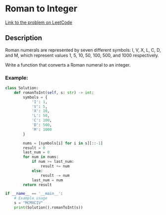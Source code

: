 # Roman to Integer

[Link to the problem on LeetCode](https://leetcode.com/problems/roman-to-integer/)

## Description

Roman numerals are represented by seven different symbols: I, V, X, L, C, D, and M, which represent values 1, 5, 10, 50, 100, 500, and 1000 respectively.

Write a function that converts a Roman numeral to an integer.

### Example:

```python
class Solution:
    def romanToInt(self, s: str) -> int:
        symbols = {
            'I': 1,
            'V': 5,
            'X': 10,
            'L': 50,
            'C': 100,
            'D': 500,
            'M': 1000
        }

        nums = [symbols[i] for i in s][::-1]
        result = 0
        last_num = 0
        for num in nums:
            if num >= last_num:
                result += num
            else:
                result -= num
            last_num = num
        return result

if __name__ == '__main__':
    # Example usage
    s = "MCMXCIV"
    print(Solution().romanToInt(s))
